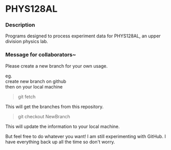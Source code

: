 # PHYS128AL

### Description
Programs designed to process experiment data for PHYS128AL, an upper division physics lab.


### Message for collaborators~


Please create a new branch for your own usage.


eg.<br>
create new branch on github<br>
then on your local machine<br>


> git fetch<br>

This will get the branches from this repository.

> git checkout NewBranch<br>

This will update the information to your local machine. <br>


But feel free to do whatever you want! I am still experimenting with GitHub. I have everything back up all the time so don't worry.


